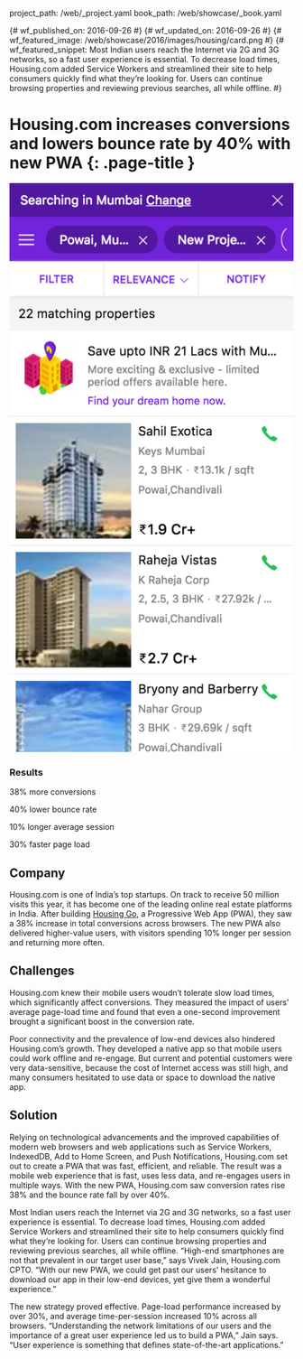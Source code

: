 project_path: /web/_project.yaml
book_path: /web/showcase/_book.yaml

{# wf_published_on: 2016-09-26 #}
{# wf_updated_on: 2016-09-26 #}
{# wf_featured_image: /web/showcase/2016/images/housing/card.png #}
{# wf_featured_snippet: Most Indian users reach the Internet via 2G and 3G networks, so a fast user experience is essential. To decrease load times, Housing.com added Service Workers and streamlined their site to help consumers quickly find what they’re looking for. Users can continue browsing properties and reviewing previous searches, all while offline. #}

# Housing.com increases conversions and lowers bounce rate by 40% with new PWA {: .page-title }

<img src="images/housing/SearchResultsListingPage.png" class="attempt-right">

### Results

<span class="compare-yes"></span> 38% more conversions

<span class="compare-yes"></span> 40% lower bounce rate

<span class="compare-yes"></span> 10% longer average session

<span class="compare-yes"></span> 30% faster page load

## Company
Housing.com is one of India’s top startups. On track to receive 50 million
visits this year, it has become one of the leading online real estate
platforms in India. After building [Housing Go](https://housing.com/), a
Progressive Web App (PWA), they saw a 38% increase in total conversions
across browsers. The new PWA also delivered higher-value users, with
visitors spending 10% longer per session and returning more often.

## Challenges
Housing.com knew their mobile users woudn’t tolerate slow load times, which
significantly affect conversions. They measured the impact of users’ average
page-load time and found that even a one-second improvement brought a
significant boost in the conversion rate.

Poor connectivity and the prevalence of low-end devices also hindered
Housing.com’s growth. They developed a native app so that mobile users
could work offline and re-engage. But current and potential customers were
very data-sensitive, because the cost of Internet access was still high, and
many consumers hesitated to use data or space to download the native app.

## Solution
Relying on technological advancements and the improved capabilities of modern
web browsers and web applications such as Service Workers, IndexedDB, Add to
Home Screen, and Push Notifications, Housing.com set out to create a PWA that
was fast, efficient, and reliable. The result was a mobile web experience
that is fast, uses less data, and re-engages users in multiple ways. With the
new PWA, Housing.com saw conversion rates rise 38% and the bounce rate fall
by over 40%.
 
Most Indian users reach the Internet via 2G and 3G networks, so a fast user
experience is essential. To decrease load times, Housing.com added Service
Workers and streamlined their site to help consumers quickly find what
they’re looking for. Users can continue browsing properties and reviewing
previous searches, all while offline. “High-end smartphones are not that
prevalent in our target user base,” says Vivek Jain, Housing.com CPTO.
“With our new PWA, we could get past our users’ hesitance to download
our app in their low-end devices, yet give them a wonderful experience.”
 
The new strategy proved effective. Page-load performance increased by
over 30%, and average time-per-session increased 10% across all browsers.
“Understanding the network limitations of our users and the importance
of a great user experience led us to build a PWA,” Jain says. “User
experience is something that defines state-of-the-art applications.”
